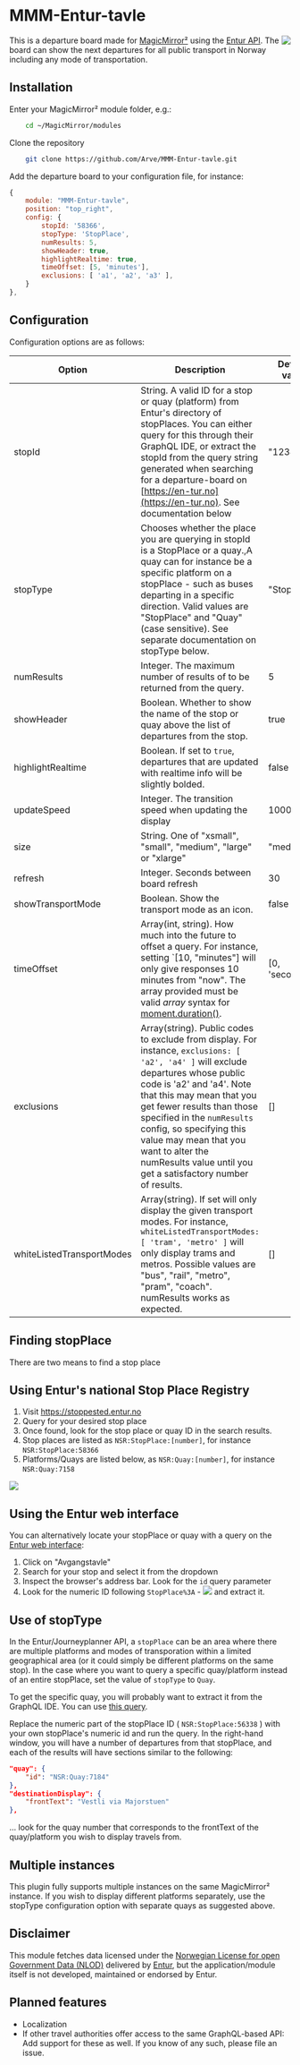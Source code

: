 # MMM-Entur-tavle

<img src="./images/screenshot.png" align="right"> This is a departure board made for [MagicMirror²](https://magicmirror.builders/) using the [Entur API](https://developer.entur.org).  The board can show the next departures for all public transport in Norway including any mode of transportation.

## Installation

Enter your MagicMirror² module folder, e.g.:

```bash
    cd ~/MagicMirror/modules
```

Clone the repository

```bash
    git clone https://github.com/Arve/MMM-Entur-tavle.git
```

Add the departure board to your configuration file, for instance:

```js
{
    module: "MMM-Entur-tavle",
    position: "top_right",
    config: {
        stopId: '58366',
        stopType: 'StopPlace',
        numResults: 5,
        showHeader: true,
        highlightRealtime: true,
        timeOffset: [5, 'minutes'],
        exclusions: [ 'a1', 'a2', 'a3' ],
    }
},
```

## Configuration

Configuration options are as follows:

| Option | Description | Default value |
|-------------------|-----------------------------------------------------------------------------------------------------------------------------------------------------------------------------------------------------------------------------------------------------------------------------------------------------------------|---------------|
| stopId | String.  A valid ID for a stop or quay (platform) from Entur's directory of stopPlaces.  You can either query for this through their GraphQL IDE, or extract the stopId from the query string generated when searching for a departure-board on [https://en-tur.no](https://en-tur.no). See documentation below | "12345" |
| stopType | Chooses whether the place you are querying in stopId is a StopPlace or a quay.,A quay can for instance be a specific platform on a stopPlace - such as buses departing in a specific direction. Valid values are "StopPlace" and "Quay" (case sensitive). See separate documentation on stopType below. | "StopPlace" |
| numResults | Integer.  The maximum number of results of to be returned from the query. | 5 |
| showHeader | Boolean.  Whether to show the name of the stop or quay above the list of departures from the stop. | true |
| highlightRealtime | Boolean.  If set to `true`, departures that are updated with realtime info will be slightly bolded. | false |
| updateSpeed | Integer.  The transition speed when updating the display | 1000 |
| size | String.  One of "xsmall", "small", "medium", "large" or "xlarge" | "medium" |
| refresh | Integer.  Seconds between board refresh | 30 |
| showTransportMode | Boolean. Show the transport mode as an icon. | false |
| timeOffset | Array(int, string). How much into the future to offset a query.  For instance, setting `[10, "minutes"] will only give responses 10 minutes from "now". The array provided must be valid _array_ syntax for [moment.duration()](https://momentjs.com/docs/#/durations/). | [0, 'seconds']
| exclusions | Array(string).  Public codes to exclude from display. For instance, `exclusions: [ 'a2', 'a4' ]` will exclude departures whose public code is 'a2' and 'a4'.  Note that this may mean that you get fewer results than those specified in the `numResults` config, so specifying this value may mean that you want to alter the numResults value until you get a satisfactory number of results. | []
| whiteListedTransportModes | Array(string). If set will only display the given transport modes. For instance, `whiteListedTransportModes: [ 'tram', 'metro' ]` will only display trams and metros. Possible values are "bus", "rail", "metro", "pram", "coach".  numResults works as expected.   | []

## Finding stopPlace

There are two means to find a stop place

## Using Entur's national Stop Place Registry

1. Visit https://stoppested.entur.no
2. Query for your desired stop place
3. Once found, look for the stop place or quay ID in the search results.
4. Stop places are listed as `NSR:StopPlace:[number]`, for instance `NSR:StopPlace:58366`
5. Platforms/Quays are listed below, as `NSR:Quay:[number]`, for instance `NSR:Quay:7158`

<img src="./images/stop-place-registry.png">

## Using the Entur web interface

You can alternatively locate your stopPlace or quay with a query on the [Entur web interface](https://en-tur.no/):

1. Click on "Avgangstavle"
2. Search for your stop and select it from the dropdown
3. Inspect the browser's address bar.  Look for the `id` query parameter
4. Look for the numeric ID following `StopPlace%3A` - <img src="./images/stopplaceid.png"> and extract it.

## Use of stopType

In the Entur/Journeyplanner API, a `stopPlace` can be an area where there are multiple platforms and modes of transporation within a limited geographical area (or it could simply be different platforms on the same stop).  In the case where you want to query a specific quay/platform instead of an entire stopPlace, set the value of `stopType` to `Quay`.

To get the specific quay, you will probably want to extract it from the GraphQL IDE.  You can use [this query](https://api.entur.io/journey-planner/v2/ide/?query=%7B%0A%20%20stopPlace(id%3A%20%22NSR%3AStopPlace%3A58366%22)%20%7B%0A%20%20%20%20id%0A%20%20%20%20name%0A%20%20%20%20estimatedCalls(timeRange%3A%2072100%2C%20numberOfDepartures%3A%2010)%20%7B%0A%20%20%20%20%20%20quay%20%7B%0A%20%20%20%20%20%20%20%20id%0A%20%20%20%20%20%20%7D%0A%20%20%20%20%20%20destinationDisplay%20%7B%0A%20%20%20%20%20%20%20%20frontText%0A%20%20%20%20%20%20%7D%0A%20%20%20%20%20%20serviceJourney%20%7B%0A%20%20%20%20%20%20%20%20journeyPattern%20%7B%0A%20%20%20%20%20%20%20%20%20%20line%20%7B%20%20%0A%20%20%20%20%20%20%20%20%20%20%20%20transportMode%0A%20%20%20%20%20%20%20%20%20%20%20%20publicCode%0A%20%20%20%20%20%20%20%20%20%20%7D%0A%20%20%20%20%20%20%20%20%7D%0A%20%20%20%20%20%20%7D%0A%20%20%20%20%7D%0A%20%20%7D%0A%7D).

Replace the numeric part of the stopPlace ID ( `NSR:StopPlace:56338` ) with your own stopPlace's numeric id and run the query.  In the right-hand window, you will have a number of departures from that stopPlace, and each of the results will have sections similar to the following:

```json
"quay": {
    "id": "NSR:Quay:7184"
},
"destinationDisplay": {
    "frontText": "Vestli via Majorstuen"
},
```

… look for the quay number that corresponds to the frontText of the quay/platform you wish to display travels from.

## Multiple instances

This plugin fully supports multiple instances on the same MagicMirror² instance.  If you wish to display different platforms separately, use the stopType configuration option with separate quays as suggested above.

## Disclaimer

This module fetches data licensed under the [Norwegian License for open Government Data (NLOD)](https://data.norge.no/nlod/en) delivered by [Entur](https://www.entur.org/), but the application/module itself is not developed, maintained or endorsed by Entur.

## Planned features

* Localization
* If other travel authorities offer access to the same GraphQL-based API: Add support for these as well. If you know of any such, please file an issue.
